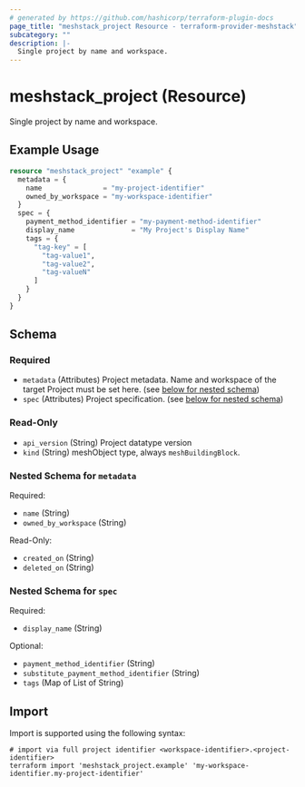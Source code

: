 ```yaml
---
# generated by https://github.com/hashicorp/terraform-plugin-docs
page_title: "meshstack_project Resource - terraform-provider-meshstack"
subcategory: ""
description: |-
  Single project by name and workspace.
---
```


# meshstack_project (Resource)

Single project by name and workspace.

## Example Usage

```terraform
resource "meshstack_project" "example" {
  metadata = {
    name               = "my-project-identifier"
    owned_by_workspace = "my-workspace-identifier"
  }
  spec = {
    payment_method_identifier = "my-payment-method-identifier"
    display_name              = "My Project's Display Name"
    tags = {
      "tag-key" = [
        "tag-value1",
        "tag-value2",
        "tag-valueN"
      ]
    }
  }
}
```

<!-- schema generated by tfplugindocs -->
## Schema

### Required

- `metadata` (Attributes) Project metadata. Name and workspace of the target Project must be set here. (see [below for nested schema](#nestedatt--metadata))
- `spec` (Attributes) Project specification. (see [below for nested schema](#nestedatt--spec))

### Read-Only

- `api_version` (String) Project datatype version
- `kind` (String) meshObject type, always `meshBuildingBlock`.

<a id="nestedatt--metadata"></a>
### Nested Schema for `metadata`

Required:

- `name` (String)
- `owned_by_workspace` (String)

Read-Only:

- `created_on` (String)
- `deleted_on` (String)


<a id="nestedatt--spec"></a>
### Nested Schema for `spec`

Required:

- `display_name` (String)

Optional:

- `payment_method_identifier` (String)
- `substitute_payment_method_identifier` (String)
- `tags` (Map of List of String)

## Import

Import is supported using the following syntax:

```shell
# import via full project identifier <workspace-identifier>.<project-identifier>
terraform import 'meshstack_project.example' 'my-workspace-identifier.my-project-identifier'
```
